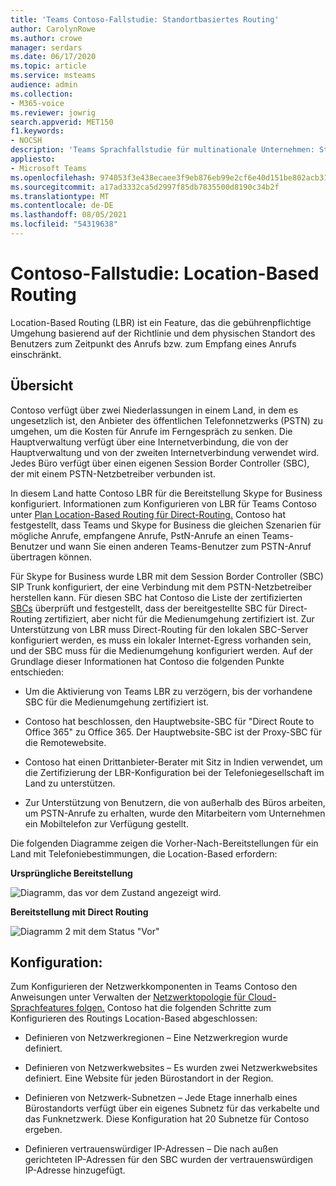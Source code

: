 ```yaml
---
title: 'Teams Contoso-Fallstudie: Standortbasiertes Routing'
author: CarolynRowe
ms.author: crowe
manager: serdars
ms.date: 06/17/2020
ms.topic: article
ms.service: msteams
audience: admin
ms.collection:
- M365-voice
ms.reviewer: jowrig
search.appverid: MET150
f1.keywords:
- NOCSH
description: 'Teams Sprachfallstudie für multinationale Unternehmen: Standortbasiertes Routing'
appliesto:
- Microsoft Teams
ms.openlocfilehash: 974053f3e438ecaee3f9eb876eb99e2cf6e40d151be802acb31183620eabc583
ms.sourcegitcommit: a17ad3332ca5d2997f85db7835500d8190c34b2f
ms.translationtype: MT
ms.contentlocale: de-DE
ms.lasthandoff: 08/05/2021
ms.locfileid: "54319638"
---
```

# <a name="contoso-case-study-location-based-routing"></a>Contoso-Fallstudie: Location-Based Routing

Location-Based Routing (LBR) ist ein Feature, das die gebührenpflichtige Umgehung basierend auf der Richtlinie und dem physischen Standort des Benutzers zum Zeitpunkt des Anrufs bzw. zum Empfang eines Anrufs einschränkt.  

## <a name="overview"></a>Übersicht

Contoso verfügt über zwei Niederlassungen in einem Land, in dem es ungesetzlich ist, den Anbieter des öffentlichen Telefonnetzwerks (PSTN) zu umgehen, um die Kosten für Anrufe im Ferngespräch zu senken. Die Hauptverwaltung verfügt über eine Internetverbindung, die von der Hauptverwaltung und von der zweiten Internetverbindung verwendet wird. Jedes Büro verfügt über einen eigenen Session Border Controller (SBC), der mit einem PSTN-Netzbetreiber verbunden ist.  
 
In diesem Land hatte Contoso LBR für die Bereitstellung Skype for Business konfiguriert. Informationen zum Konfigurieren von LBR für Teams Contoso unter [Plan Location-Based Routing für Direct-Routing.](location-based-routing-plan.md) Contoso hat festgestellt, dass Teams und Skype for Business die gleichen Szenarien für mögliche Anrufe, empfangene Anrufe, PstN-Anrufe an einen Teams-Benutzer und wann Sie einen anderen Teams-Benutzer zum PSTN-Anruf übertragen können.  

Für Skype for Business wurde LBR mit dem Session Border Controller (SBC) SIP Trunk konfiguriert, der eine Verbindung mit dem PSTN-Netzbetreiber herstellen kann. Für diesen SBC hat Contoso die Liste der zertifizierten [SBCs](direct-routing-border-controllers.md) überprüft und festgestellt, dass der bereitgestellte SBC für Direct-Routing zertifiziert, aber nicht für die Medienumgehung zertifiziert ist. Zur Unterstützung von LBR muss Direct-Routing für den lokalen SBC-Server konfiguriert werden, es muss ein lokaler Internet-Egress vorhanden sein, und der SBC muss für die Medienumgehung konfiguriert werden. Auf der Grundlage dieser Informationen hat Contoso die folgenden Punkte entschieden:

- Um die Aktivierung von Teams LBR zu verzögern, bis der vorhandene SBC für die Medienumgehung zertifiziert ist.   

- Contoso hat beschlossen, den Hauptwebsite-SBC für "Direct Route to Office 365" zu Office 365.  Der Hauptwebsite-SBC ist der Proxy-SBC für die Remotewebsite.  

- Contoso hat einen Drittanbieter-Berater mit Sitz in Indien verwendet, um die Zertifizierung der LBR-Konfiguration bei der Telefoniegesellschaft im Land zu unterstützen.  

- Zur Unterstützung von Benutzern, die von außerhalb des Büros arbeiten, um PSTN-Anrufe zu erhalten, wurde den Mitarbeitern vom Unternehmen ein Mobiltelefon zur Verfügung gestellt. 

Die folgenden Diagramme zeigen die Vorher-Nach-Bereitstellungen für ein Land mit Telefoniebestimmungen, die Location-Based erfordern:

**Ursprüngliche Bereitstellung**

![Diagramm, das vor dem Zustand angezeigt wird.](media/voice-case-study-5.png)

**Bereitstellung mit Direct Routing**

![Diagramm 2 mit dem Status "Vor"](media/voice-case-study-6.png)


## <a name="configuration"></a>Konfiguration: 

Zum Konfigurieren der Netzwerkkomponenten in Teams Contoso den Anweisungen unter Verwalten der [Netzwerktopologie für Cloud-Sprachfeatures folgen.](manage-your-network-topology.md) Contoso hat die folgenden Schritte zum Konfigurieren des Routings Location-Based abgeschlossen: 

- Definieren von Netzwerkregionen – Eine Netzwerkregion wurde definiert. 

- Definieren von Netzwerkwebsites – Es wurden zwei Netzwerkwebsites definiert. Eine Website für jeden Bürostandort in der Region.

- Definieren von Netzwerk-Subnetzen – Jede Etage innerhalb eines Bürostandorts verfügt über ein eigenes Subnetz für das verkabelte und das Funknetzwerk. Diese Konfiguration hat 20 Subnetze für Contoso ergeben. 

- Definieren vertrauenswürdiger IP-Adressen – Die nach außen gerichteten IP-Adressen für den SBC wurden der vertrauenswürdigen IP-Adresse hinzugefügt.  

